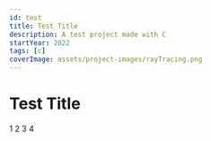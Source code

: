```yaml
---
id: test
title: Test Title
description: A test project made with C
startYear: 2022
tags: [c]
coverImage: assets/project-images/rayTracing.png
---
```


# Test Title
1 2 3 4